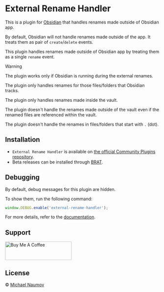 # External Rename Handler

This is a plugin for [Obsidian](https://obsidian.md/) that handles renames made outside of Obsidian app.

By default, Obsidian will not handle renames made outside of the app. It treats them as pair of `create`/`delete` events.

This plugin handles renames made outside of Obsidian app by treating them as a single `rename` event.

> [!WARNING]
>
> The plugin works only if Obsidian is running during the external renames.
>
> The plugin only handles renames for those files/folders that Obsidian tracks.
>
> The plugin only handles renames made inside the vault.
>
> The plugin doesn't handle the renames made outside of the vault even if the renamed files are referenced within the vault.
>
> The plugin doesn't handle the renames in files/folders that start with `.` (dot).

## Installation

- `External Rename Handler` is available on [the official Community Plugins repository](https://obsidian.md/plugins?id=external-rename-handler).
- Beta releases can be installed through [BRAT](https://obsidian.md/plugins?id=obsidian42-brat).

## Debugging

By default, debug messages for this plugin are hidden.

To show them, run the following command:

```js
window.DEBUG.enable('external-rename-handler');
```

For more details, refer to the [documentation](https://github.com/mnaoumov/obsidian-dev-utils?tab=readme-ov-file#debugging).

## Support

<a href="https://www.buymeacoffee.com/mnaoumov" target="_blank"><img src="https://cdn.buymeacoffee.com/buttons/v2/default-yellow.png" alt="Buy Me A Coffee" style="height: 60px !important;width: 217px !important;"></a>

## License

© [Michael Naumov](https://github.com/mnaoumov/)
